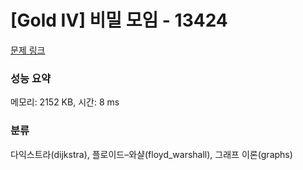 # [Gold IV] 비밀 모임 - 13424 

[문제 링크](https://www.acmicpc.net/problem/13424) 

### 성능 요약

메모리: 2152 KB, 시간: 8 ms

### 분류

다익스트라(dijkstra), 플로이드–와샬(floyd_warshall), 그래프 이론(graphs)

